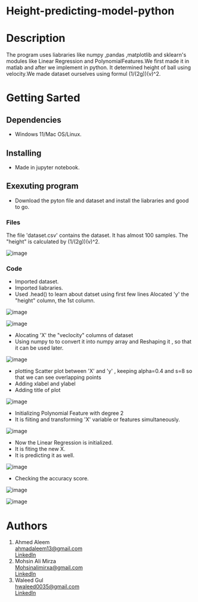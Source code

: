 # Height-predicting-model-python
# Description
The program uses liabraries like numpy ,pandas ,matplotlib and sklearn's modules like Linear Regression and PolynomialFeatures.We first made it in matlab and after we implement in python. It determined height of ball using velocity.We made dataset ourselves using formul (1/(2g))(v)^2.
# Getting Sarted
## Dependencies ##
* Windows 11/Mac OS/Linux.
## Installing ##
* Made in jupyter notebook.
## Exexuting program ##
* Download the pyton file and dataset and install the liabraries and good to go.
### Files  ###
The file 'dataset.csv' contains the dataset. It has almost 100 samples. The "height" is calculated by (1/(2g))(v)^2.

![image](https://user-images.githubusercontent.com/84980384/157911518-ae9f5d13-8e0e-40d0-bd09-9cb987889fc3.png)

### Code ###
* Imported dataset.
* Imported liabraries.
* Used .head() to learn about datset using first few lines
Alocated 'y' the "height" column, the 1st column.

![image](https://user-images.githubusercontent.com/84980384/157911805-79c2430b-8162-46f2-9b44-cee8e80d525b.png)

![image](https://user-images.githubusercontent.com/84980384/157911833-99fc9190-488b-4428-bfab-2f4b45e5a7da.png)

* Alocating 'X' the "veclocity" columns of dataset 
* Using numpy to to convert it into numpy array and Reshaping it , so that it can be used later.

![image](https://user-images.githubusercontent.com/84980384/157911891-c53892ad-7190-4028-bfa2-6064fad2591e.png)

* plotting Scatter plot between 'X' and  'y' , keeping alpha=0.4 and s=8 so that we can see overlapping points
* Adding xlabel and  ylabel
* Adding title of plot

![image](https://user-images.githubusercontent.com/84980384/157911921-eb5c422b-a1e8-499d-bef1-e0936d5f783e.png)

* Initializing  Polynomial Feature with degree 2
* It is fiiting and transforming 'X' variable or features simultaneously. 

![image](https://user-images.githubusercontent.com/84980384/157911953-a0f507da-75db-4ff8-a1b8-5648213a6511.png)

* Now the Linear Regression is initialized.
* It is fiting the new X.
* It is predicting it as well.

![image](https://user-images.githubusercontent.com/84980384/157911994-2d8ea0a9-a7ed-4535-bf68-648b8b2daa75.png)

* Checking the accuracy score.

![image](https://user-images.githubusercontent.com/84980384/157912020-f25d26c2-5988-426f-828a-1a0b9d7c9346.png)

![image](https://user-images.githubusercontent.com/84980384/157913189-9821aed7-8354-4a16-8b78-73b34f8b40cd.png)


# Authors
1. Ahmed Aleem\
   ahmadaleem13@gmail.com\
   [​LinkedIn​](https://www.linkedin.com/in/ahmad-aleem-45a2251bb/)
2. Mohsin Ali Mirza\
   Mohsinalimirxa@gmail.com\
   [​LinkedIn​](https://www.linkedin.com/in/mohsin-ali-mirza-63878620a/)
 3. ​Waleed Gul<br> 
 ​hwaleed0035@gmail.com<br> 
 ​[​LinkedIn​](https://www.linkedin.com/in/mohsin-ali-mirza-63878620a)
